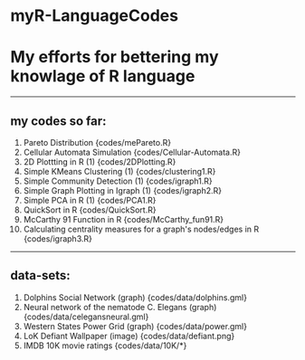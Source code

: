 # myR-LanguageCodes
My efforts for bettering my knowlage of R language
=== 
  
  ---
  my codes so far:
  ---
  
1. Pareto Distribution {codes/mePareto.R}
2. Cellular Automata Simulation {codes/Cellular-Automata.R}
3. 2D Plottting in R (1) {codes/2DPlotting.R}
4. Simple KMeans Clustering (1) {codes/clustering1.R}
5. Simple Community Detection (1) {codes/igraph1.R}
6. Simple Graph Plotting in Igraph (1) {codes/igraph2.R}
7. Simple PCA in R (1) {codes/PCA1.R}
8. QuickSort in R {codes/QuickSort.R}
9. McCarthy 91 Function in R {codes/McCarthy_fun91.R}
10. Calculating centrality measures for a graph's nodes/edges in R {codes/igraph3.R} 

  ---
  data-sets:
  ---

1. Dolphins Social Network (graph) {codes/data/dolphins.gml}
2. Neural network of the nematode C. Elegans (graph) {codes/data/celegansneural.gml}
3. Western States Power Grid (graph) {codes/data/power.gml}
4. LoK Defiant Wallpaper (image) {codes/data/defiant.png}
5. IMDB 10K movie ratings {codes/data/10K/*}
    
    

